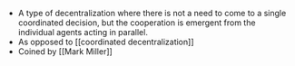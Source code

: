 - A type of decentralization where there is not a need to come to a single coordinated decision, but the cooperation is emergent from the individual agents acting in parallel.
- As opposed to [[coordinated decentralization]]
- Coined by [[Mark Miller]]
